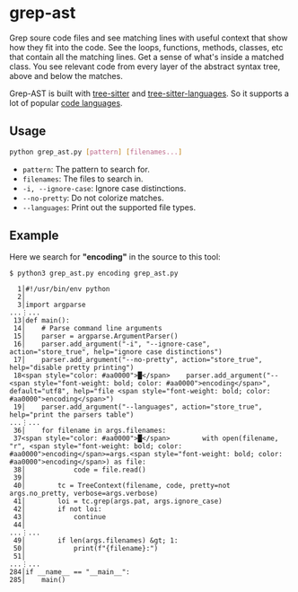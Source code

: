 # grep-ast

Grep soure code files and see matching lines with
useful context that show how they fit into the code.
See the loops, functions, methods, classes, etc
that contain all the matching lines.
Get a sense of what's inside a matched class.
You see relevant code from every layer of the
abstract syntax tree, above and below the matches.

Grep-AST is built with [tree-sitter](https://tree-sitter.github.io/tree-sitter/) and
[tree-sitter-languages](https://github.com/grantjenks/py-tree-sitter-languages).
So it supports a lot of popular [code languages](https://github.com/paul-gauthier/grep-ast/blob/main/parsers.py).

## Usage

```bash
python grep_ast.py [pattern] [filenames...]
```

- `pattern`: The pattern to search for.
- `filenames`: The files to search in.
- `-i, --ignore-case`: Ignore case distinctions.
- `--no-pretty`: Do not colorize matches.
- `--languages`: Print out the supported file types.

## Example

Here we search for **"encoding"** in the source to this tool:

```
$ python3 grep_ast.py encoding grep_ast.py

  1│#!/usr/bin/env python
  2│
  3│import argparse
...⋮...
 13│def main():
 14│    # Parse command line arguments
 15│    parser = argparse.ArgumentParser()
 16│    parser.add_argument("-i", "--ignore-case", action="store_true", help="ignore case distinctions")
 17│    parser.add_argument("--no-pretty", action="store_true", help="disable pretty printing")
 18<span style="color: #aa0000">█</span>    parser.add_argument("--<span style="font-weight: bold; color: #aa0000">encoding</span>", default="utf8", help="file <span style="font-weight: bold; color: #aa0000">encoding</span>")
 19│    parser.add_argument("--languages", action="store_true", help="print the parsers table")
...⋮...
 36│    for filename in args.filenames:
 37<span style="color: #aa0000">█</span>        with open(filename, "r", <span style="font-weight: bold; color: #aa0000">encoding</span>=args.<span style="font-weight: bold; color: #aa0000">encoding</span>) as file:
 38│            code = file.read()
 39│
 40│        tc = TreeContext(filename, code, pretty=not args.no_pretty, verbose=args.verbose)
 41│        loi = tc.grep(args.pat, args.ignore_case)
 42│        if not loi:
 43│            continue
 44│
...⋮...
 49│        if len(args.filenames) &gt; 1:
 50│            print(f"{filename}:")
 51│
...⋮...
284│if __name__ == "__main__":
285│    main()
```